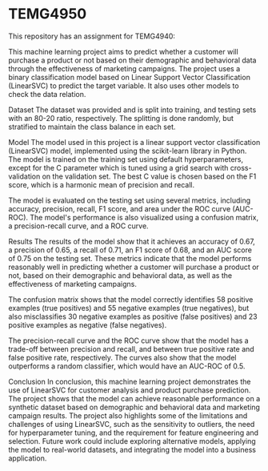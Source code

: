 # TEMG4950
This repository has an assignment for TEMG4940:

This machine learning project aims to predict whether a customer will purchase a product or not based on their demographic and behavioral data through the effectiveness of marketing campaigns. The project uses a binary classification model based on Linear Support Vector Classification (LinearSVC) to predict the target variable. It also uses other models to check the data relation. 

Dataset
The dataset was provided and is split into training, and testing sets with an 80-20 ratio, respectively. The splitting is done randomly, but stratified to maintain the class balance in each set.

Model
The model used in this project is a linear support vector classification (LinearSVC) model, implemented using the scikit-learn library in Python. The model is trained on the training set using default hyperparameters, except for the C parameter which is tuned using a grid search with cross-validation on the validation set. The best C value is chosen based on the F1 score, which is a harmonic mean of precision and recall.

The model is evaluated on the testing set using several metrics, including accuracy, precision, recall, F1 score, and area under the ROC curve (AUC-ROC). The model's performance is also visualized using a confusion matrix, a precision-recall curve, and a ROC curve.

Results
The results of the model show that it achieves an accuracy of 0.67, a precision of 0.65, a recall of 0.71, an F1 score of 0.68, and an AUC score of 0.75 on the testing set. These metrics indicate that the model performs reasonably well in predicting whether a customer will purchase a product or not, based on their demographic and behavioral data, as well as the effectiveness of marketing campaigns.

The confusion matrix shows that the model correctly identifies 58 positive examples (true positives) and 55 negative examples (true negatives), but also misclassifies 30 negative examples as positive (false positives) and 23 positive examples as negative (false negatives).

The precision-recall curve and the ROC curve show that the model has a trade-off between precision and recall, and between true positive rate and false positive rate, respectively. The curves also show that the model outperforms a random classifier, which would have an AUC-ROC of 0.5.

Conclusion
In conclusion, this machine learning project demonstrates the use of LinearSVC for customer analysis and product purchase prediction. The project shows that the model can achieve reasonable performance on a synthetic dataset based on demographic and behavioral data and marketing campaign results. The project also highlights some of the limitations and challenges of using LinearSVC, such as the sensitivity to outliers, the need for hyperparameter tuning, and the requirement for feature engineering and selection. Future work could include exploring alternative models, applying the model to real-world datasets, and integrating the model into a business application.
